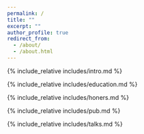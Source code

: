 ```yaml
---
permalink: /
title: ""
excerpt: ""
author_profile: true
redirect_from: 
  - /about/
  - /about.html
---
```


<span class='anchor' id='about-me'></span>
{% include_relative includes/intro.md %}

<span class='anchor' id='educations'></span>

{% include_relative includes/education.md %}

<span class='anchor' id='awards'></span>

{% include_relative includes/honers.md %}

<span class='anchor' id='publications'></span>

{% include_relative includes/pub.md %}

<span class='anchor' id='talks'></span>

{% include_relative includes/talks.md %}